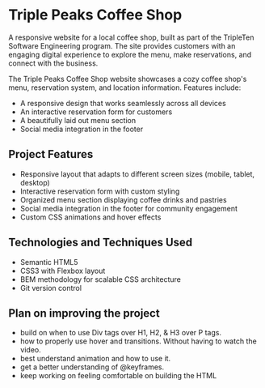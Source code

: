 # Triple Peaks Coffee Shop

A responsive website for a local coffee shop, built as part of the TripleTen Software Engineering program. The site provides customers with an engaging digital experience to explore the menu, make reservations, and connect with the business.

The Triple Peaks Coffee Shop website showcases a cozy coffee shop's menu, reservation system, and location information. Features include:

- A responsive design that works seamlessly across all devices
- An interactive reservation form for customers
- A beautifully laid out menu section
- Social media integration in the footer

## Project Features

- Responsive layout that adapts to different screen sizes (mobile, tablet, desktop)
- Interactive reservation form with custom styling
- Organized menu section displaying coffee drinks and pastries
- Social media integration in the footer for community engagement
- Custom CSS animations and hover effects

## Technologies and Techniques Used

- Semantic HTML5
- CSS3 with Flexbox layout
- BEM methodology for scalable CSS architecture
- Git version control

## Plan on improving the project

- build on when to use Div tags over H1, H2, & H3 over P tags.
- how to properly use hover and transitions. Without having to watch the video.
- best understand animation and how to use it.
- get a better understanding of @keyframes.
- keep working on feeling comfortable on building the HTML

